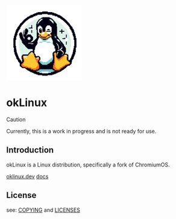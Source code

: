 <img src="Documentation/images/okLinux.png" width="200">

#  okLinux

> [!CAUTION]
> Currently, this is a work in progress and is not ready for use.

## Introduction

okLinux is a Linux distribution, specifically a fork of ChromiumOS. 

[oklinux.dev](https://oklinux.dev)
[docs](https://sevki.github.io/kernel)

## License
see: [COPYING](COPYING) and [LICENSES](LICENSES)
